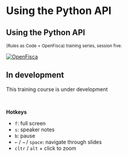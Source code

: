 # Using the Python API​

<div class="present"><div class="reveal"><div class="slides">

  <section class="has-dark-background" data-background="#240b35" data-background-image="/_static/img/openfisca-bg.svg" data-background-position="230% 50%" data-background-size="auto 120%">
    <h2>Using the Python API​​</h2>
    <p>
      <small>(Rules as Code + OpenFisca) training series, session five.</small>
    </p>
    <p><a href="https://openfisca.org" class="logo"><img src="/_static/img/openfisca.svg" alt="OpenFisca" ></a></p>
  </section>

  <section class="has-dark-background" data-background="#240b35" data-background-image="/_static/img/openfisca-bg.svg" data-background-position="230% 50%" data-background-size="auto 120%">
    <h2>In development</h2>
    <p>This training course is under development</p>
  </section>

</div></div></div>

<br>

**Hotkeys**

- `f`: full screen
- `s`: speaker notes
- `b`: pause
- `←` / `→` / `space`: navigate through slides
- `cltr` / `alt`  + click to zoom
